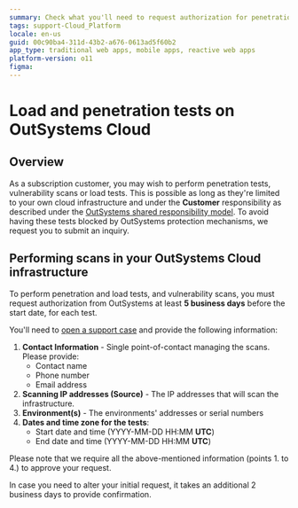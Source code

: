 ```yaml
---
summary: Check what you'll need to request authorization for penetration tests, load tests and vulnerability scans on OutSystems cloud.
tags: support-Cloud_Platform
locale: en-us
guid: 00c90ba4-311d-43b2-a676-0613ad5f60b2
app_type: traditional web apps, mobile apps, reactive web apps
platform-version: o11
figma:
---
```


# Load and penetration tests on OutSystems Cloud

## Overview

As a subscription customer, you may wish to perform penetration tests, vulnerability scans or load tests. This is possible as long as they're limited to your own cloud infrastructure and under the **Customer** responsibility as described under the [OutSystems shared responsibility model](https://success.outsystems.com/Support/Enterprise_Customers/Maintenance_and_Operations/OutSystems_Cloud_Shared_Responsibility_Model). To avoid having these tests blocked by OutSystems protection mechanisms, we request you to submit an inquiry.

## Performing scans in your OutSystems Cloud infrastructure

To perform penetration and load tests, and vulnerability scans, you must request authorization from OutSystems at least **5 business days** before the start date, for each test.

You'll need to [open a support case](https://www.outsystems.com/SupportPortal/CaseOpen/) and provide the following information:

1. **Contact Information** - Single point-of-contact managing the scans. Please provide:
    * Contact name
    * Phone number
    * Email address
2. **Scanning IP addresses (Source)** - The IP addresses that will scan the infrastructure.
3. **Environment(s)** - The environments' addresses or serial numbers
4. **Dates and time zone for the tests**:
    * Start date and time (YYYY-MM-DD HH:MM **UTC**)
    * End date and time (YYYY-MM-DD HH:MM **UTC**)

Please note that we require all the above-mentioned information (points 1. to 4.) to approve your request.

In case you need to alter your initial request, it takes an additional 2 business days to provide confirmation.

